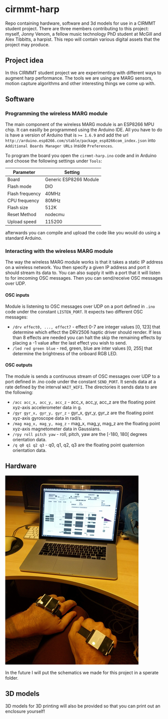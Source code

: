 # cirmmt-harp
Repo containing hardware, software and 3d models for use in a CIRMMT student project. There are three members contributing to this project: myself, Jonny Venom, a fellow music technology PhD student at McGill and Alex Tibbitts, a harpist. This repo will contain various digital assets that the project may produce.

## Project idea
In this CIRMMT student project we are experimenting with different ways to augment harp performance. The tools we are using are MARG sensors, motion capture algorithms and other interesting things we come up with.  

## Software
### Programming the wireless MARG module
The main component of the wireless MARG module is an ESP8266 MPU chip. It can easilly be programmed using the Arduino IDE. All you have to do is have a version of Arduino that is `>= 1.6.9` and add the url `http://arduino.esp8266.com/stable/package_esp8266com_index.json` into `Additional Boards Manager URLs` inside `Preferences`.

To program the board you open the `cirmmt-harp.ino` code and in Arduino and choose the following settings under `Tools`:

| Parameter       | Setting                |
| --------------- | ---------------------- |
| Board           | Generic ESP8266 Module |
| Flash mode      | DIO                    |
| Flash frequency | 40MHz                  |
| CPU frequency   | 80MHz                  |
| Flash size      | 512K                   |
| Reset Method    | nodecmu                |
| Upload speed    | 115200                 |

afterwards you can compile and upload the code like you would do using a standard Arduino.

### Interacting with the wireless MARG module
The way the wireless MARG module works is that it takes a static IP address on a wireless network. You then specify a given IP address and port it should stream its data to. You can also supply it with a port that it will listen to for imcoming OSC messages. Then you can send/receive OSC messages over UDP.

#### OSC inputs
Module is listening to OSC messages over UDP on a port defined in `.ino` code under the constant `LISTEN_PORT`. It expects two different OSC messages:

* `/drv effect0, ..., effect7` - effect 0-7 are integer values [0, 123] that determine which effect the DRV2506 haptic driver should render. If less than 8 effects are needed you can halt the skip the remaining effects by placing a -1 value after the last effect you wish to send.
* `/led red green blue` - red, green, blue are inter values [0, 255] that determine the brightness of the onboard RGB LED.

#### OSC outputs
The module is sends a continuous stream of OSC messages over UDP to a port defined in .ino code under the constant `SEND_PORT`. It sends data at a rate defined by the interval `WAIT_WIFI`. The directories it sends data to are the following:
* `/acc acc_x, acc_y, acc_z` - acc_x, acc_y, acc_z are the floating point xyz-axis accelerometer data in g. 
* `/gyr gyr_x, gyr_y, gyr_z` - gyr_x, gyr_y, gyr_z are the floating point xyz-axis gyroscope data in rad/s.
* `/mag mag_x, mag_y, mag_z` - mag_x, mag_y, mag_z are the floating point xyz-axis magnetometer data in Gaussians.
* `/rpy roll pitch yaw` - roll, pitch, yaw are the [-180, 180[ degrees orientation data.
* `/q q0 q1 q2 q3` - q0, q1, q2, q3 are the floating point quaternion orientation data.

## Hardware 
![Hardware prototype working!](images/hardware_prototypes.png)

In the future I will put the schematics we made for this project in a sperate folder.

## 3D models
3D models for 3D printing will also be provided so that you can print out an enclosure yourself!